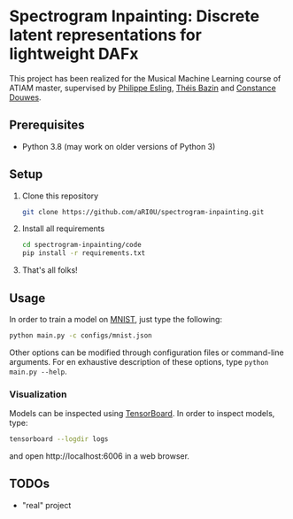 # Spectrogram Inpainting: Discrete latent representations for lightweight DAFx

This project has been realized for the Musical Machine Learning course of ATIAM master, supervised by [Philippe Esling](https://esling.github.io/), [Théis Bazin](https://csl.sony.fr/team/theis-bazin/) and [Constance Douwes](https://www.ircam.fr/person/douwes-constance/).



## Prerequisites

- Python 3.8 (may work on older versions of Python 3)



## Setup

1. Clone this repository

   ```bash
   git clone https://github.com/aRI0U/spectrogram-inpainting.git
   ```
   
2. Install all requirements

   ```bash
   cd spectrogram-inpainting/code
   pip install -r requirements.txt
   ```

3. That's all folks!



## Usage

In order to train a model on [MNIST](http://yann.lecun.com/exdb/mnist/), just type the following:

```bash
python main.py -c configs/mnist.json
```

Other options can be modified through configuration files or command-line arguments. For en exhaustive description of these options, type `python main.py --help`.

### Visualization

Models can be inspected using [TensorBoard](https://pytorch.org/tutorials/intermediate/tensorboard_tutorial.html). In order to inspect models, type:

```bash
tensorboard --logdir logs
```

and open http://localhost:6006 in a web browser.

## TODOs

- "real" project